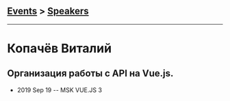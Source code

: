 ## [Events](../README.md) > [Speakers](../speakers.md)
---

# Копачёв Виталий

## Организация работы с API на Vue.js.
- 2019 Sep 19 -- MSK VUE.JS 3    

